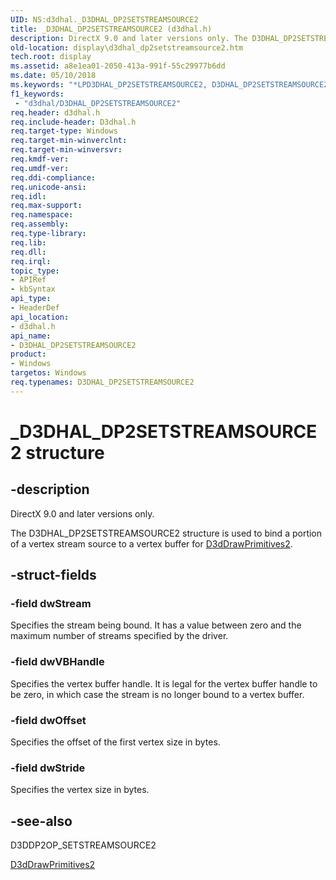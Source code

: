 ```yaml
---
UID: NS:d3dhal._D3DHAL_DP2SETSTREAMSOURCE2
title: _D3DHAL_DP2SETSTREAMSOURCE2 (d3dhal.h)
description: DirectX 9.0 and later versions only. The D3DHAL_DP2SETSTREAMSOURCE2 structure is used to bind a portion of a vertex stream source to a vertex buffer for D3dDrawPrimitives2.
old-location: display\d3dhal_dp2setstreamsource2.htm
tech.root: display
ms.assetid: a8e1ea01-2050-413a-991f-55c29977b6dd
ms.date: 05/10/2018
ms.keywords: "*LPD3DHAL_DP2SETSTREAMSOURCE2, D3DHAL_DP2SETSTREAMSOURCE2, D3DHAL_DP2SETSTREAMSOURCE2 structure [Display Devices], LPD3DHAL_DP2SETSTREAMSOURCE2, LPD3DHAL_DP2SETSTREAMSOURCE2 structure pointer [Display Devices], _D3DHAL_DP2SETSTREAMSOURCE2, d3dhal/D3DHAL_DP2SETSTREAMSOURCE2, d3dhal/LPD3DHAL_DP2SETSTREAMSOURCE2, d3dstrct_81c5d4ff-bd3e-4f52-a062-c30755da9416.xml, display.d3dhal_dp2setstreamsource2"
f1_keywords:
 - "d3dhal/D3DHAL_DP2SETSTREAMSOURCE2"
req.header: d3dhal.h
req.include-header: D3dhal.h
req.target-type: Windows
req.target-min-winverclnt: 
req.target-min-winversvr: 
req.kmdf-ver: 
req.umdf-ver: 
req.ddi-compliance: 
req.unicode-ansi: 
req.idl: 
req.max-support: 
req.namespace: 
req.assembly: 
req.type-library: 
req.lib: 
req.dll: 
req.irql: 
topic_type:
- APIRef
- kbSyntax
api_type:
- HeaderDef
api_location:
- d3dhal.h
api_name:
- D3DHAL_DP2SETSTREAMSOURCE2
product:
- Windows
targetos: Windows
req.typenames: D3DHAL_DP2SETSTREAMSOURCE2
---
```


# _D3DHAL_DP2SETSTREAMSOURCE2 structure


## -description



   DirectX 9.0 and later versions only.
   

The D3DHAL_DP2SETSTREAMSOURCE2 structure is used to bind a portion of a vertex stream source to a vertex buffer for <a href="https://docs.microsoft.com/windows-hardware/drivers/ddi/d3dhal/nc-d3dhal-lpd3dhal_drawprimitives2cb">D3dDrawPrimitives2</a>.


## -struct-fields




### -field dwStream

Specifies the stream being bound. It has a value between zero and the maximum number of streams specified by the driver.


### -field dwVBHandle

Specifies the vertex buffer handle. It is legal for the vertex buffer handle to be zero, in which case the stream is no longer bound to a vertex buffer.


### -field dwOffset

Specifies the offset of the first vertex size in bytes.


### -field dwStride

Specifies the vertex size in bytes.


## -see-also




D3DDP2OP_SETSTREAMSOURCE2



<a href="https://docs.microsoft.com/windows-hardware/drivers/ddi/d3dhal/nc-d3dhal-lpd3dhal_drawprimitives2cb">D3dDrawPrimitives2</a>
 

 

